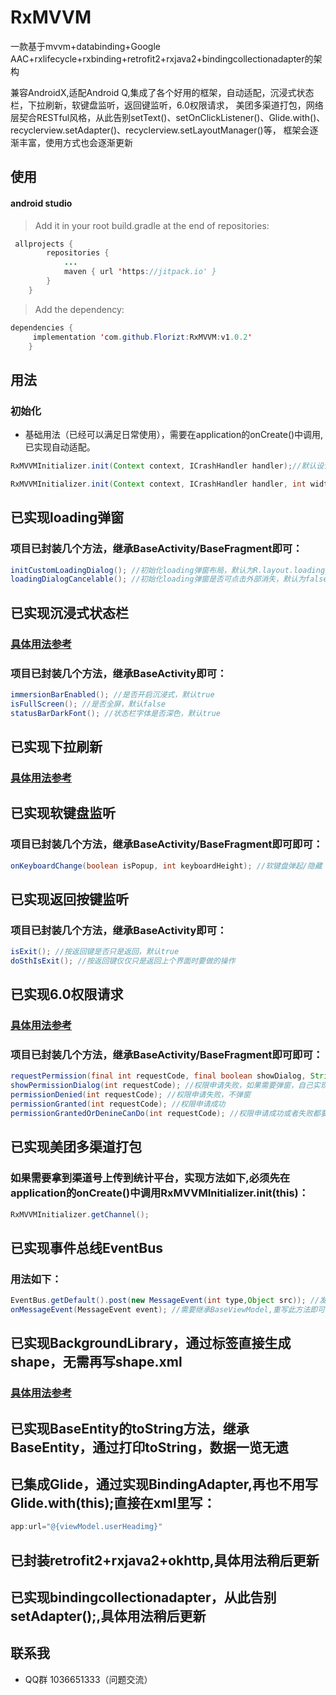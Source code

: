 # RxMVVM
一款基于mvvm+databinding+Google AAC+rxlifecycle+rxbinding+retrofit2+rxjava2+bindingcollectionadapter的架构

兼容AndroidX,适配Android Q,集成了各个好用的框架，自动适配，沉浸式状态栏，下拉刷新，软键盘监听，返回键监听，6.0权限请求，
美团多渠道打包，网络层契合RESTful风格，从此告别setText()、setOnClickListener()、Glide.with()、recyclerview.setAdapter()、recyclerview.setLayoutManager()等，
框架会逐渐丰富，使用方式也会逐渐更新

## 使用
#### android studio
> Add it in your root build.gradle at the end of repositories:
```java
 allprojects {
		repositories {
 			...
			maven { url 'https://jitpack.io' }
 		}
 	}
```
> Add the dependency:
```java
dependencies {
	 implementation 'com.github.Florizt:RxMVVM:v1.0.2'
	}
```

## 用法
### 初始化
- 基础用法（已经可以满足日常使用），需要在application的onCreate()中调用,已实现自动适配。

```java
RxMVVMInitializer.init(Context context, ICrashHandler handler);//默认设计底稿为1080p即360*640，ICrashHandler为上报错误信息接口，仅支持BuildConfig.RELEASE环境下

RxMVVMInitializer.init(Context context, ICrashHandler handler, int width, int height);//可以自己传入设计底稿的尺寸，单位为dp
```

## 已实现loading弹窗
### 项目已封装几个方法，继承BaseActivity/BaseFragment即可：
 ```java
initCustomLoadingDialog(); //初始化loading弹窗布局，默认为R.layout.loading_dialog
loadingDialogCancelable(); //初始化loading弹窗是否可点击外部消失，默认为false
 ```

## 已实现沉浸式状态栏
### [具体用法参考](https://github.com/Florizt/ImmersionBar)
### 项目已封装几个方法，继承BaseActivity即可：
 ```java
immersionBarEnabled(); //是否开启沉浸式，默认true
isFullScreen(); //是否全屏，默认false
statusBarDarkFont(); //状态栏字体是否深色，默认true
 ```


## 已实现下拉刷新
### [具体用法参考](https://github.com/scwang90/SmartRefreshLayout)

## 已实现软键盘监听
### 项目已封装几个方法，继承BaseActivity/BaseFragment即可即可：
```java
onKeyboardChange(boolean isPopup, int keyboardHeight); //软键盘弹起/隐藏
```

## 已实现返回按键监听
### 项目已封装几个方法，继承BaseActivity即可：
```java
isExit(); //按返回键是否只是返回，默认true
doSthIsExit(); //按返回键仅仅只是返回上个界面时要做的操作
```

## 已实现6.0权限请求
### [具体用法参考](https://github.com/tbruyelle/RxPermissions)
### 项目已封装几个方法，继承BaseActivity/BaseFragment即可即可：
```java
requestPermission(final int requestCode, final boolean showDialog, String... permissions); //请求权限
showPermissionDialog(int requestCode); //权限申请失败，如果需要弹窗，自己实现
permissionDenied(int requestCode); //权限申请失败，不弹窗
permissionGranted(int requestCode); //权限申请成功
permissionGrantedOrDenineCanDo(int requestCode); //权限申请成功或者失败都要执行
```

## 已实现美团多渠道打包
### 如果需要拿到渠道号上传到统计平台，实现方法如下,必须先在application的onCreate()中调用RxMVVMInitializer.init(this)：
```java
RxMVVMInitializer.getChannel();
```

## 已实现事件总线EventBus
### 用法如下：
```java
EventBus.getDefault().post(new MessageEvent(int type,Object src)); //发送
onMessageEvent(MessageEvent event); //需要继承BaseViewModel,重写此方法即可
```

## 已实现BackgroundLibrary，通过标签直接生成shape，无需再写shape.xml
### [具体用法参考](https://github.com/JavaNoober/BackgroundLibrary)

## 已实现BaseEntity的toString方法，继承BaseEntity，通过打印toString，数据一览无遗

## 已集成Glide，通过实现BindingAdapter,再也不用写Glide.with(this);直接在xml里写：
```java
app:url="@{viewModel.userHeadimg}"
```

## 已封装retrofit2+rxjava2+okhttp,具体用法稍后更新

## 已实现bindingcollectionadapter，从此告别setAdapter();,具体用法稍后更新


## 联系我 ##
- QQ群 1036651333（问题交流）















